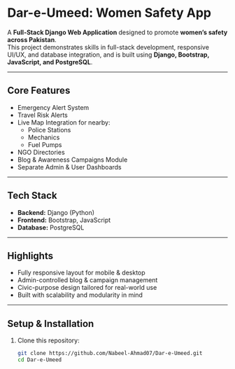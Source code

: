 # Dar-e-Umeed: Women Safety App

A **Full-Stack Django Web Application** designed to promote **women’s safety across Pakistan**.  
This project demonstrates skills in full-stack development, responsive UI/UX, and database integration, and is built using **Django, Bootstrap, JavaScript, and PostgreSQL**.

---

## Core Features
- Emergency Alert System  
- Travel Risk Alerts  
- Live Map Integration for nearby:
  - Police Stations  
  - Mechanics  
  - Fuel Pumps  
- NGO Directories 
- Blog & Awareness Campaigns Module  
- Separate Admin & User Dashboards  

---

## Tech Stack
- **Backend:** Django (Python)  
- **Frontend:** Bootstrap, JavaScript
- **Database:** PostgreSQL  

---

## Highlights
- Fully responsive layout for mobile & desktop  
- Admin-controlled blog & campaign management  
- Civic-purpose design tailored for real-world use  
- Built with scalability and modularity in mind  

---

## Setup & Installation
1. Clone this repository:
   ```bash
   git clone https://github.com/Nabeel-Ahmad07/Dar-e-Umeed.git
   cd Dar-e-Umeed
